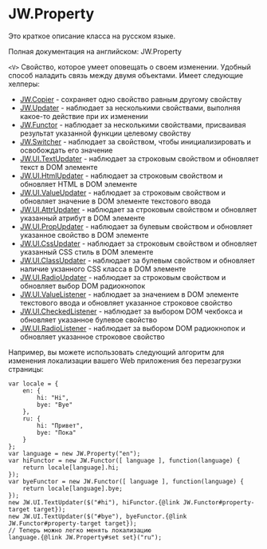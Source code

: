 ﻿# JW.Property

Это краткое описание класса на русском языке.

Полная документация на английском: JW.Property

`<V>` Свойство, которое умеет оповещать о своем изменении. Удобный способ наладить
связь между двумя объектами. Имеет следующие хелперы:

- [JW.Copier](#!/guide/rujwcopier) - сохраняет одно свойство равным другому свойству
- [JW.Updater](#!/guide/rujwupdater) - наблюдает за несколькими свойствами, выполняя какое-то действие при их изменении
- [JW.Functor](#!/guide/rujwfunctor) - наблюдает за несколькими свойствами, присваивая результат указанной функции целевому свойству
- [JW.Switcher](#!/guide/rujwswitcher) - наблюдает за свойством, чтобы инициализировать и освобождать его значение
- [JW.UI.TextUpdater](#!/guide/rujwuitextupdater) - наблюдает за строковым свойством и обновляет текст в DOM элементе
- [JW.UI.HtmlUpdater](#!/guide/rujwuihtmlupdater) - наблюдает за строковым свойством и обновляет HTML в DOM элементе
- [JW.UI.ValueUpdater](#!/guide/rujwuivalueupdater) - наблюдает за строковым свойством и обновляет значение в DOM элементе текстового ввода
- [JW.UI.AttrUpdater](#!/guide/rujwuiattrupdater) - наблюдает за строковым свойством и обновляет указанный атрибут в DOM элементе
- [JW.UI.PropUpdater](#!/guide/rujwuipropupdater) - наблюдает за булевым свойством и обновляет указанное свойство в DOM элементе
- [JW.UI.CssUpdater](#!/guide/rujwuicssupdater) - наблюдает за строковым свойством и обновляет указанный CSS стиль в DOM элементе
- [JW.UI.ClassUpdater](#!/guide/rujwuiclassupdater) - наблюдает за булевым свойством и обновляет наличие укзанного CSS класса в DOM элементе
- [JW.UI.RadioUpdater](#!/guide/rujwuiradioupdater) - наблюдает за строковым свойством и обновляет выбор DOM радиокнопок
- [JW.UI.ValueListener](#!/guide/rujwuivaluelistener) - наблюдает за значением в DOM элементе текстового ввода и обновляет указанное строковое свойство
- [JW.UI.CheckedListener](#!/guide/rujwuicheckedlistener) - наблюдает за выбором DOM чекбокса и обновляет указанное булевое свойство
- [JW.UI.RadioListener](#!/guide/rujwuiradiolistener) - наблюдает за выбором DOM радиокнопок и обновляет указанное строковое свойство

Например, вы можете использовать следующий алгоритм для изменения локализации
вашего Web приложения без перезагрузки страницы:

    var locale = {
        en: {
            hi: "Hi",
            bye: "Bye"
        },
        ru: {
            hi: "Привет",
            bye: "Пока"
        }
    };
    var language = new JW.Property("en");
    var hiFunctor = new JW.Functor([ language ], function(language) {
        return locale[language].hi;
    });
    var byeFunctor = new JW.Functor([ language ], function(language) {
        return locale[language].bye;
    });
    new JW.UI.TextUpdater($("#hi"), hiFunctor.{@link JW.Functor#property-target target});
    new JW.UI.TextUpdater($("#bye"), byeFunctor.{@link JW.Functor#property-target target});
    // Теперь можно легко менять локализацию
    language.{@link JW.Property#set set}("ru");
